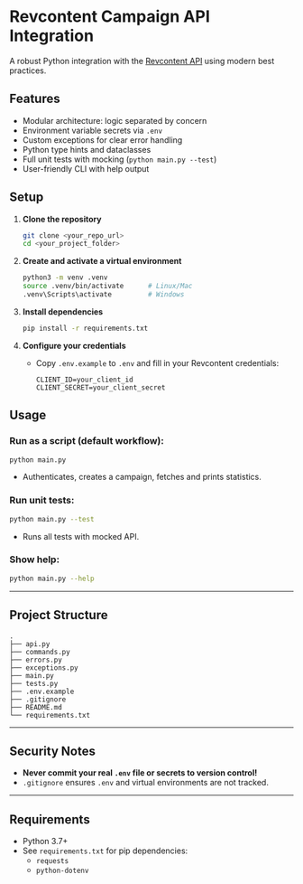# Revcontent Campaign API Integration

A robust Python integration with the [Revcontent API](https://api.revcontent.io/) using modern best 
practices.

## Features

- Modular architecture: logic separated by concern
- Environment variable secrets via `.env`
- Custom exceptions for clear error handling
- Python type hints and dataclasses
- Full unit tests with mocking (`python main.py --test`)
- User-friendly CLI with help output

## Setup

1. **Clone the repository**
    ```bash
    git clone <your_repo_url>
    cd <your_project_folder>
    ```

2. **Create and activate a virtual environment**
    ```bash
    python3 -m venv .venv
    source .venv/bin/activate      # Linux/Mac
    .venv\Scripts\activate         # Windows
    ```

3. **Install dependencies**
    ```bash
    pip install -r requirements.txt
    ```

4. **Configure your credentials**
    - Copy `.env.example` to `.env` and fill in your Revcontent credentials:
      ```
      CLIENT_ID=your_client_id
      CLIENT_SECRET=your_client_secret
      ```

## Usage

### Run as a script (default workflow):

```bash
python main.py
```

- Authenticates, creates a campaign, fetches and prints statistics.

### Run unit tests:

```bash
python main.py --test
```

- Runs all tests with mocked API.

### Show help:

```bash
python main.py --help
```

---

## Project Structure

```
.
├── api.py
├── commands.py
├── errors.py
├── exceptions.py
├── main.py
├── tests.py
├── .env.example
├── .gitignore
├── README.md
└── requirements.txt
```

---

## Security Notes

- **Never commit your real `.env` file or secrets to version control!**
- `.gitignore` ensures `.env` and virtual environments are not tracked.

---

## Requirements

- Python 3.7+
- See `requirements.txt` for pip dependencies:
    - `requests`
    - `python-dotenv`
   